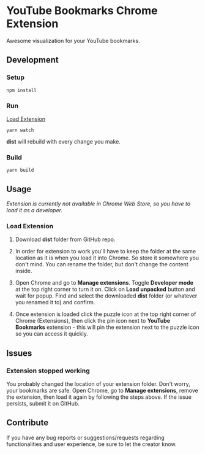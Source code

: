 # YouTube Bookmarks Chrome Extension
Awesome visualization for your YouTube bookmarks.

## Development
### Setup
```
npm install
```

### Run
[Load Extension](#load-extension)
```
yarn watch
```
**dist** will rebuild with every change you make.

### Build
```
yarn build
```

## Usage
*Extension is currently not available in Chrome Web Store, so you have to load it as a developer.*

### Load Extension
1. Download **dist** folder from GitHub repo.

2. In order for extension to work you'll have to keep the folder at the same location as it is when you load it into Chrome. So store it somewhere you don't mind. You can rename the folder, but don't change the content inside.

3. Open Chrome and go to **Manage extensions**. Toggle **Developer mode** at the top right corner to turn it on. Click on **Load unpacked** button and wait for popup. Find and select the downloaded **dist** folder (or whatever you renamed it to) and confirm.

4. Once extension is loaded click the puzzle icon at the top right corner of Chrome (Extensions), then click the pin icon next to **YouTube Bookmarks** extension - this will pin the extension next to the puzzle icon so you can access it quickly.

## Issues
### Extension stopped working
You probably changed the location of your extension folder. Don't worry, your bookmarks are safe. Open Chrome, go to **Manage extensions**, remove the extension, then load it again by following the steps above.
If the issue persists, submit it on GitHub.

## Contribute
If you have any bug reports or suggestions/requests regarding functionalities and user experience, be sure to let the creator know.
